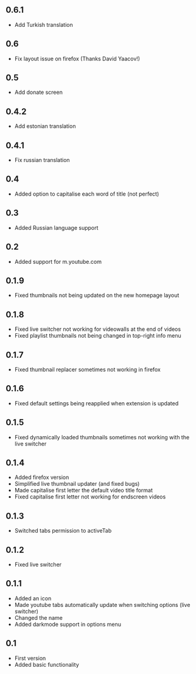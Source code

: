 ## 0.6.1
- Add Turkish translation

## 0.6
- Fix layout issue on firefox (Thanks David Yaacov!)

## 0.5
- Add donate screen

## 0.4.2
- Add estonian translation

## 0.4.1
- Fix russian translation

## 0.4
- Added option to capitalise each word of title (not perfect)

## 0.3
- Added Russian language support

## 0.2
- Added support for m.youtube.com

## 0.1.9
- Fixed thumbnails not being updated on the new homepage layout

## 0.1.8
- Fixed live switcher not working for videowalls at the end of videos
- Fixed playlist thumbnails not being changed in top-right info menu

## 0.1.7
- Fixed thumbnail replacer sometimes not working in firefox

## 0.1.6
- Fixed default settings being reapplied when extension is updated

## 0.1.5
- Fixed dynamically loaded thumbnails sometimes not working with the live switcher

## 0.1.4
- Added firefox version
- Simplified live thumbnail updater (and fixed bugs)
- Made capitalise first letter the default video title format
- Fixed capitalise first letter not working for endscreen videos

## 0.1.3
- Switched tabs permission to activeTab

## 0.1.2
- Fixed live switcher

## 0.1.1
- Added an icon
- Made youtube tabs automatically update when switching options (live switcher)
- Changed the name
- Added darkmode support in options menu

## 0.1
- First version
- Added basic functionality

